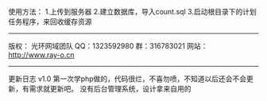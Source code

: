 使用方法：
1.上传到服务器
2.建立数据库，导入count.sql
3.启动根目录下的计划任务程序，来回收缓存资源

----------------------------
版权：
光环网域团队
QQ：1323592980
群：316783021
网站：http://www.ray-o.cn

----------------------------
更新日志
v1.0
第一次学php做的，代码很烂，不喜勿喷，不知道以后还会不会更新，有需求就更新吧。
没有后台管理系统，设计拿来自用的